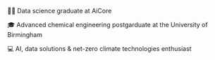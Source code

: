 👨‍💻 Data science graduate at AiCore

:mortar_board: Advanced chemical engineering postgarduate at the University of Birmingham

:computer: AI, data solutions & net-zero climate technologies enthusiast


